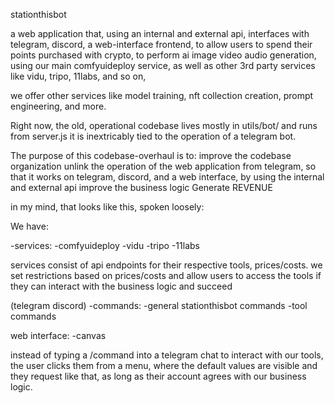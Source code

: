 stationthisbot

a web application that,
using an internal and external api,
interfaces with telegram, discord, a web-interface frontend,
to allow users to spend their points purchased with crypto,
to perform ai image video audio generation, 
using our main comfyuideploy service,
as well as other 3rd party services like vidu, tripo, 11labs, and so on,

we offer other services like model training, nft collection creation, prompt engineering, and more.

Right now, the old, operational codebase lives mostly in utils/bot/ and runs from server.js 
it is inextricably tied to the operation of a telegram bot.

The purpose of this codebase-overhaul is to:
improve the codebase organization
unlink the operation of the web application from telegram, so that it works on telegram, discord, and a web interface, by using the internal and external api
improve the business logic
Generate REVENUE



in my mind, that looks like this, spoken loosely:

We have:

-services:
    -comfyuideploy
    -vidu
    -tripo
    -11labs

services consist of api endpoints for their respective tools, prices/costs. we set restrictions based on prices/costs and allow users to access the tools if they can interact with the business logic and succeed

(telegram discord)
-commands:
    -general stationthisbot commands
    -tool commands
    
web interface:
    -canvas

instead of typing a /command into a telegram chat to interact with our tools, the user clicks them from a menu, where the default values are visible and they request like that, as long as their account agrees with our business logic.

